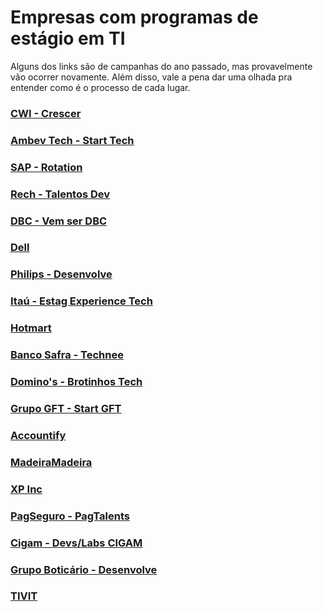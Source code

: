 # Empresas com programas de estágio em TI

Alguns dos links são de campanhas do ano passado, mas provavelmente vão ocorrer novamente. Além disso, vale a pena dar uma olhada pra entender como é o processo de cada lugar.

### [CWI - Crescer](https://crescer.cwi.com.br)

### [Ambev Tech - Start Tech](https://ambevtech.com.br/start-tech/)

### [SAP - Rotation](https://www.sap.com/brazil/about/careers/students-graduates/vocational-training/brazil.html)

### [Rech - Talentos Dev](https://www.rech.com.br/pagina/programa-talentos-desenvolvedores-turma-2022#)

### [DBC - Vem ser DBC](https://dbc.compleo.com.br/Visualizar/114403)

### [Dell](https://carreiras.dell.com/internships)

### [Philips - Desenvolve](https://www.careers.philips.com/student/latam/pt/philips-desenvolve)

### [Itaú - Estag Experience Tech](https://vemproitau.gupy.io/jobs/1670571)

### [Hotmart](https://campaign.hotmart.com/programa-de-estagio-2021)

### [Banco Safra - Technee](https://technee.across.jobs/)

### [Domino's - Brotinhos Tech](https://dominos.gupy.io/job/eyJqb2JJZCI6MTM5OTE0Nywic291cmNlIjoiZ3VweV9wdWJsaWNfcGFnZSJ9?jobBoardSource=gupy_public_page)

### [Grupo GFT - Start GFT](https://www.gft.com/br/pt/about-us/career/GFT-Academy-Brasil/gft-academy-start)

### [Accountify](https://www.vagas.com.br/vagas/v2174035/programa-de-estagio-accountfy-2021)

### [MadeiraMadeira](https://estagiomm2021.gupy.io/)

### [XP Inc](https://www.xpinc.com/estagio/)

### [PagSeguro - PagTalents](https://pagseguro.uol.com.br/estagios/)

### [Cigam - Devs/Labs CIGAM](https://www.cigam.com.br/programas-de-formacao-cigam)

### [Grupo Boticário - Desenvolve](https://desenvolve.grupoboticario.com.br/)

### [TIVIT](https://jobs.kenoby.com/tivitestagio)
